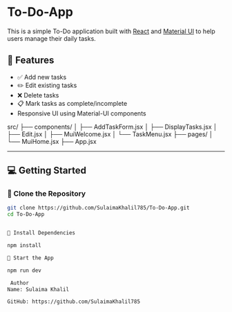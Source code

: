 # To-Do-App


This is a simple To-Do application built with [React](https://reactjs.org/) and [Material UI](https://mui.com/) to help users manage their daily tasks.

## 🚀 Features

- ✅ Add new tasks
- ✏️ Edit existing tasks
- ❌ Delete tasks
- 📋 Mark tasks as complete/incomplete
- Responsive UI using Material-UI components


src/
├── components/
│ ├── AddTaskForm.jsx
│ ├── DisplayTasks.jsx
│ ├── Edit.jsx
│ ├── MuiWelcome.jsx
│ └── TaskMenu.jsx
├── pages/
│ └── MuiHome.jsx
├── App.jsx



---

## 💻 Getting Started

### 🔹 Clone the Repository

```bash
git clone https://github.com/SulaimaKhalil785/To-Do-App.git
cd To-Do-App


🔹 Install Dependencies

npm install

🔹 Start the App

npm run dev

 Author
Name: Sulaima Khalil

GitHub: https://github.com/SulaimaKhalil785